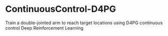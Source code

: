 # ContinuousControl-D4PG
Train a double-jointed arm to reach target locations using D4PG continuous control Deep Reinforcement Learning
